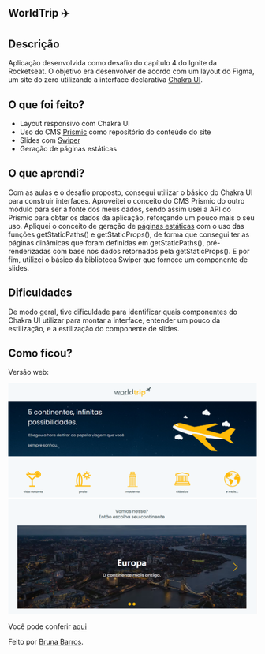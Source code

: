 ## WorldTrip ✈️

## Descrição

Aplicação desenvolvida como desafio do capítulo 4 do Ignite da Rocketseat. 
O objetivo era desenvolver de acordo com um layout do Figma, um site do zero utilizando a interface declarativa [Chakra UI](https://chakra-ui.com/). 

## O que foi feito? 

- Layout responsivo com Chakra UI
- Uso do CMS [Prismic](https://prismic.io/) como repositório do conteúdo do site
- Slides com [Swiper](https://swiperjs.com/react)
- Geração de páginas estáticas

## O que aprendi?

Com as aulas e o desafio proposto, consegui utilizar o básico do Chakra UI para construir interfaces. Aproveitei o conceito do CMS Prismic do outro módulo para ser a fonte dos meus dados, sendo assim usei a API do Prismic para obter os dados da aplicação, reforçando um pouco mais o seu uso.
Apliquei o conceito de geração de [páginas estáticas](https://nextjs.org/docs/basic-features/data-fetching) com o uso das funções getStaticPaths() e getStaticProps(), de forma que consegui ter as páginas dinâmicas que foram definidas em getStaticPaths(), pré-renderizadas com base nos dados retornados pela getStaticProps(). 
E por fim, utilizei o básico da biblioteca Swiper que fornece um componente de slides. 


## Dificuldades

De modo geral, tive dificuldade para identificar quais componentes do Chakra UI utilizar para montar a interface, entender um pouco da estilização, e a estilização do componente de slides.

## Como ficou? 


<div>
  <p>Versão web:</p>
  <img src="./public/images/versao-web.png" >
  <img src="./public/images/versao-web-2.png" >
</div>


Você pode conferir [aqui](https://worldtrip-seven.vercel.app/)

Feito por [Bruna Barros](https://www.linkedin.com/in/bruna-barros-8180a4213/). 